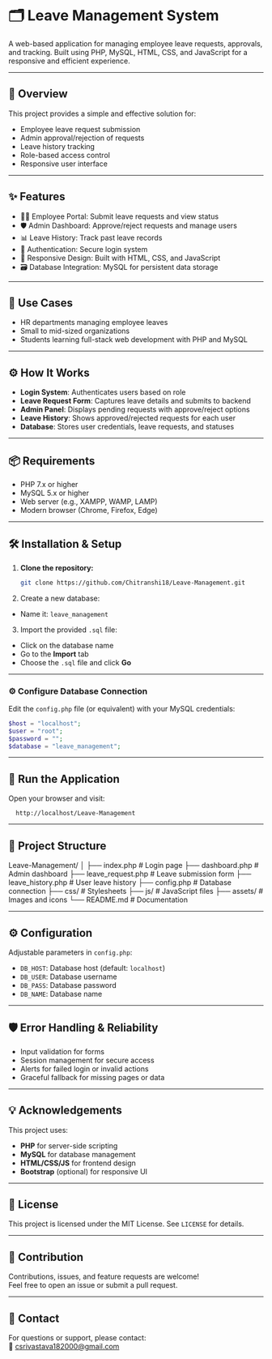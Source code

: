 # 🗂️ Leave Management System

A web-based application for managing employee leave requests, approvals, and tracking. Built using PHP, MySQL, HTML, CSS, and JavaScript for a responsive and efficient experience.

---

## 🚀 Overview

This project provides a simple and effective solution for:

- Employee leave request submission  
- Admin approval/rejection of requests  
- Leave history tracking  
- Role-based access control  
- Responsive user interface

---

## ✨ Features

- 🧑‍💼 Employee Portal: Submit leave requests and view status  
- 🛡️ Admin Dashboard: Approve/reject requests and manage users  
- 📊 Leave History: Track past leave records  
- 🔐 Authentication: Secure login system  
- 🎨 Responsive Design: Built with HTML, CSS, and JavaScript  
- 🗃️ Database Integration: MySQL for persistent data storage

---

## 💼 Use Cases

- HR departments managing employee leaves  
- Small to mid-sized organizations  
- Students learning full-stack web development with PHP and MySQL

---

## ⚙️ How It Works

- **Login System**: Authenticates users based on role  
- **Leave Request Form**: Captures leave details and submits to backend  
- **Admin Panel**: Displays pending requests with approve/reject options  
- **Leave History**: Shows approved/rejected requests for each user  
- **Database**: Stores user credentials, leave requests, and statuses

---

## 📦 Requirements

- PHP 7.x or higher  
- MySQL 5.x or higher  
- Web server (e.g., XAMPP, WAMP, LAMP)  
- Modern browser (Chrome, Firefox, Edge)

---

## 🛠️ Installation & Setup

1. **Clone the repository:**
   ```bash
   git clone https://github.com/Chitranshi18/Leave-Management.git

2. Create a new database:
- Name it: `leave_management`

3. Import the provided `.sql` file:
- Click on the database name  
- Go to the **Import** tab  
- Choose the `.sql` file and click **Go**

---

### ⚙️ Configure Database Connection

Edit the `config.php` file (or equivalent) with your MySQL credentials:

```php
$host = "localhost";
$user = "root";
$password = "";
$database = "leave_management";
```

---

## 🚀 Run the Application
Open your browser and visit:
```
  http://localhost/Leave-Management
```
---

## 📝 Project Structure

Leave-Management/
│
├── index.php            # Login page
├── dashboard.php        # Admin dashboard
├── leave_request.php    # Leave submission form
├── leave_history.php    # User leave history
├── config.php           # Database connection
├── css/                 # Stylesheets
├── js/                  # JavaScript files
├── assets/              # Images and icons
└── README.md            # Documentation

---

## ⚙️ Configuration

Adjustable parameters in `config.php`:

- `DB_HOST`: Database host (default: `localhost`)  
- `DB_USER`: Database username  
- `DB_PASS`: Database password  
- `DB_NAME`: Database name

---

## 🛡️ Error Handling & Reliability

- Input validation for forms  
- Session management for secure access  
- Alerts for failed login or invalid actions  
- Graceful fallback for missing pages or data

---

## 💡 Acknowledgements

This project uses:

- **PHP** for server-side scripting  
- **MySQL** for database management  
- **HTML/CSS/JS** for frontend design  
- **Bootstrap** (optional) for responsive UI

---

## 📄 License

This project is licensed under the MIT License. See `LICENSE` for details.

---

## 🤝 Contribution

Contributions, issues, and feature requests are welcome!  
Feel free to open an issue or submit a pull request.

---

## 🔗 Contact

For questions or support, please contact:  
📧 csrivastava182000@gmail.com



